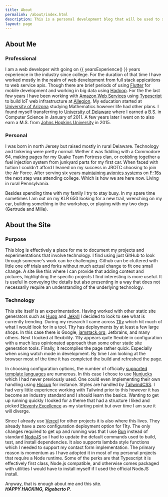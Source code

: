 ```yaml
---
title: About
permalink: /about/index.html
description: This is a personal development blog that will be used to showcase any interesting work I have been doing.
layout: page
---
```


## About Me

### Professional

I am a web developer with going on {{ yearsExperience() }} years experience in the industry since college. For the duration of that time I have worked mostly in the realm of web development from full stack appications to web service apis. Though there are brief periods of using [Flutter](https://flutter.dev/) for mobile development and working in big data using [Hadoop](https://hadoop.apache.org). For the the last few years I have been working with [Amazon Web Services](https://aws.amazon.com/) using [Typescript](https://www.typescriptlang.org/) to build IoT web infrastructure at [Allegion](https://www.allegion.com/corp/en/index.html). My education started at [University of Arizona](https://www.arizona.edu/) studying Mathematics however life had other plans. I found myself transferring to [University of Delaware](https://www.udel.edu) where I earned a B.S. in Computer Science in January of 2011. A few years later I went on to also earn a M.S. from [Johns Hopkins University](https://www.jhu.edu/) in 2015.

### Personal

I was born in north Jersey but raised mostly in rural Delaware. Technology and tinkering were pretty normal. Wether it was fiddling with a Commodore 64, making pages for my Quake Team Fortress clan, or cobbling together a fuel injection system from junkyard parts for my first car. When faced with tuition I couldn't afford I leaned on my success in JROTC choosing to join the Air Force. After serving six years [maintaining avionics systems](https://mosdb.com/air-force/2A3X2/mos/1642) on [F-16s](https://www.lockheedmartin.com/en-us/products/f-16.html) the next step was attending college. Which is how we are here now. Living in rural Pennsylvania.

Besides spending time with my family I try to stay busy. In my spare time sometimes I am out on my KLR 650 looking for a new trail, wrenching on my car, building something in the workshop, or playing with my two dogs (Gertrude and Mille).

## About the Site

### Purpose
This blog is effectively a place for me to document my projects and experimentations that involve technology. I find using just GitHub to look through someone's work can be challenging. Github can be cluttered with little one off trials and forks without much actual change to fit one small change. A site like this where I can provide that adding context and pictures, highlighting the specific projects I find interesting is more useful. It is useful in conveying the details but also presenting in a way that does not necessarily require an understanding of the underlying technology.

### Technology
This site itself is an experimentation. Having worked with other static site generators such as [Hugo](https://gohugo.io/) and [Jekyll](https://jekyllrb.com/) I decided to look to see what is currently trending. During my research I came across [11ty](https://www.11ty.dev/) which hit much of what I would look for in a tool. 11ty has deployments by at least a few large shops. In this case there is Google, [jamstack.org](https://jamstack.org), Jetbrains, and many others. Next I looked at flexibility. 11ty appears quite flexible in configuration with a much less opinionated approach than some other static site generation tools. Finally, it recompiles the page rather quick. Especially when using watch mode in development. By time I am looking at the browser most of the time it has completed the build and refreshed the page.

In choosing configuration options, the number of officially [supported template languages](https://www.11ty.dev/docs/languages/) are numerous. In this case I chose to use [Nunjucks](https://mozilla.github.io/nunjucks/) which I had never previously used. One could even implementing their own handling using [Hiccup](https://github.com/weavejester/hiccup) for instance. Styles are handled by [TailwindCSS](https://tailwindcss.com/). I had very little experience working with Tailwind prior to this however it has become an industry standard and I should learn the basics. Wanting to get up running quickly I looked for a theme that had a structure I liked and picked [Eleventy Excellence](https://github.com/madrilene/eleventy-excellent/) as my starting point but over time I am sure it will diverge.

Since I already use [Vercel](https://vercel.com/) for other projects it is also where this lives. They already have a zero configuration deployment option for 11ty. The only changes required to get up and running was that I use [Bun](https://bun.sh) instead of standard [NodeJS](https://nodejs.org/) so I had to update the default commands used to build, test, and install dependencies. It also supports lambda style functions which I needed to support my contact form implementation. The primary reason is momentum as I have adopted it in most of my personal projects that require a Node runtime. Some of the perks are that Typescript it is effectively first class, Node.js compatible, and otherwise comes packaged with utilities I would have to install myself if I used the official NodeJS install.

Anyway, that is enough about me and this site.
<br />
_**HAPPY HACKING,**_
_**Rigoberto P.**_
